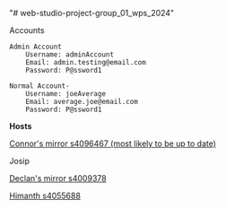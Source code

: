 "# web-studio-project-group_01_wps_2024"

Accounts

    Admin Account
        Username: adminAccount
        Email: admin.testing@email.com
        Password: P@ssword1

    Normal Account-
        Username: joeAverage
        Email: average.joe@email.com
        Password: P@ssword1

**Hosts**

[Connor's mirror s4096467 (most likely to be up to date)](https://saturn.csit.rmit.edu.au/~s4096467/web-studio-project-group_01_wps_2024/siteRoot/)

Josip

[Declan's mirror s4009378](https://titan.csit.rmit.edu.au/~s4009378/web-studio-project-group_01_wps_2024/siteRoot/)

[Himanth s4055688](https://titan.csit.rmit.edu.au/~s4055688/web-studio-project-group_01_wps_2024/siteRoot/fancommunity.php)
